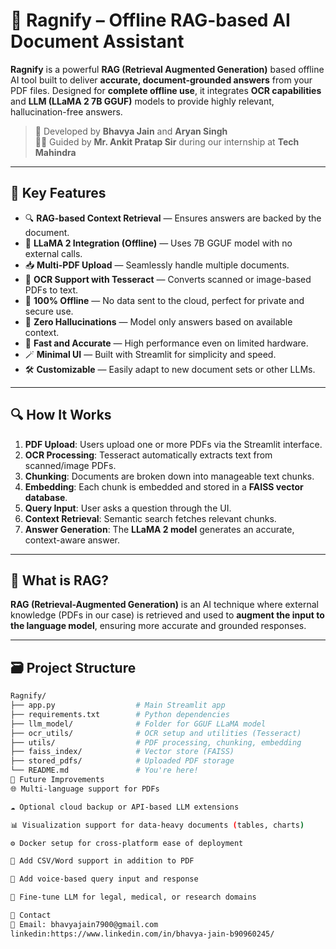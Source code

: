 # 🧠 Ragnify – Offline RAG-based AI Document Assistant

**Ragnify** is a powerful **RAG (Retrieval Augmented Generation)** based offline AI tool built to deliver **accurate, document-grounded answers** from your PDF files. Designed for **complete offline use**, it integrates **OCR capabilities** and **LLM (LLaMA 2 7B GGUF)** models to provide highly relevant, hallucination-free answers.

> 🔧 Developed by **Bhavya Jain** and **Aryan Singh**  
> 🧑‍🏫 Guided by **Mr. Ankit Pratap Sir** during our internship at **Tech Mahindra**  

---

## 🧩 Key Features

- 🔍 **RAG-based Context Retrieval** — Ensures answers are backed by the document.
- 🧠 **LLaMA 2 Integration (Offline)** — Uses 7B GGUF model with no external calls.
- 📥 **Multi-PDF Upload** — Seamlessly handle multiple documents.
- 🧾 **OCR Support with Tesseract** — Converts scanned or image-based PDFs to text.
- 🔐 **100% Offline** — No data sent to the cloud, perfect for private and secure use.
- 🚫 **Zero Hallucinations** — Model only answers based on available context.
- 🎯 **Fast and Accurate** — High performance even on limited hardware.
- 🪄 **Minimal UI** — Built with Streamlit for simplicity and speed.
- 🛠️ **Customizable** — Easily adapt to new document sets or other LLMs.

---

## 🔍 How It Works

1. **PDF Upload**: Users upload one or more PDFs via the Streamlit interface.
2. **OCR Processing**: Tesseract automatically extracts text from scanned/image PDFs.
3. **Chunking**: Documents are broken down into manageable text chunks.
4. **Embedding**: Each chunk is embedded and stored in a **FAISS vector database**.
5. **Query Input**: User asks a question through the UI.
6. **Context Retrieval**: Semantic search fetches relevant chunks.
7. **Answer Generation**: The **LLaMA 2 model** generates an accurate, context-aware answer.

---

## 🧠 What is RAG?

**RAG (Retrieval-Augmented Generation)** is an AI technique where external knowledge (PDFs in our case) is retrieved and used to **augment the input to the language model**, ensuring more accurate and grounded responses.

---

## 🗃️ Project Structure

```bash
Ragnify/
├── app.py                  # Main Streamlit app
├── requirements.txt        # Python dependencies
├── llm_model/              # Folder for GGUF LLaMA model
├── ocr_utils/              # OCR setup and utilities (Tesseract)
├── utils/                  # PDF processing, chunking, embedding
├── faiss_index/            # Vector store (FAISS)
├── stored_pdfs/            # Uploaded PDF storage
└── README.md               # You're here!
🧪 Future Improvements
🌐 Multi-language support for PDFs

☁️ Optional cloud backup or API-based LLM extensions

📊 Visualization support for data-heavy documents (tables, charts)

⚙️ Docker setup for cross-platform ease of deployment

🔄 Add CSV/Word support in addition to PDF

🤖 Add voice-based query input and response

🧬 Fine-tune LLM for legal, medical, or research domains

💬 Contact
📧 Email: bhavyajain7900@gmail.com
linkedin:https://www.linkedin.com/in/bhavya-jain-b90960245/
